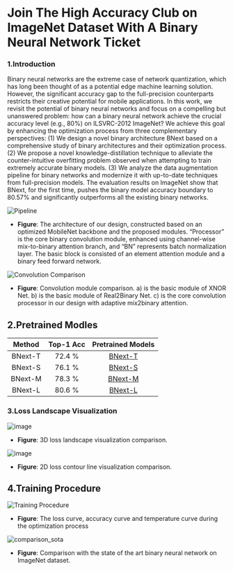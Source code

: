 # Join The High Accuracy Club on ImageNet Dataset With A Binary Neural Network Ticket
### 1.Introduction

Binary neural networks are the extreme case of network quantization, which has long been thought of as a potential edge machine learning solution. However, the significant accuracy gap to the full-precision counterparts restricts their creative potential for mobile applications. In this work, we revisit the potential of binary neural networks and focus on a compelling but unanswered problem: how can a binary neural network achieve the crucial accuracy level (e.g., 80%) on ILSVRC-2012 ImageNet? We achieve this goal by enhancing the optimization process from three complementary perspectives: (1) We design a novel binary architecture BNext based on a comprehensive study of binary architectures and their optimization process. (2) We propose a novel knowledge-distillation technique to alleviate the counter-intuitive overfitting problem observed when attempting to train extremely accurate binary models. (3) We analyze the data augmentation pipeline for binary networks and modernize it with up-to-date techniques from full-precision models. The evaluation results on ImageNet show that BNext, for the first time, pushes the binary model accuracy boundary to 80.57% and significantly outperforms all the existing binary networks.

![Pipeline](https://user-images.githubusercontent.com/24189567/187410143-b9f80b79-e3bf-4516-b90e-6edc2e1e33e8.jpg)
* **Figure**: The architecture of our design, constructed based on an optimized MobileNet backbone and the proposed modules. “Processor” is the core binary convolution module, enhanced using channel-wise mix-to-binary attention branch, and “BN” represents batch normalization layer. The basic block is consisted of an element attention module and a binary feed forward network.

![Convolution Comparison](https://user-images.githubusercontent.com/24189567/204559496-1729c13d-4149-43b5-b674-d0e3df81a72a.jpg)
* **Figure**: Convolution module comparison. a) is the basic module of XNOR Net. b) is the basic module of Real2Binary Net. c) is the core convolution processor in our design with adaptive mix2binary attention.

## 2.Pretrained Modles
|Method | Top-1 Acc| Pretrained Models| 
|:---:    | :---:     | :---:               |
|BNext-T|  72.4 % |  [BNext-T](https://owncloud.hpi.de/s/jKjwDk35vVRPQN0)                  |  
|BNext-S|  76.1 % |  [BNext-S](https://owncloud.hpi.de/s/bHLM7lqfzm58kIW)                  |
|BNext-M|  78.3 % |  [BNext-M](https://owncloud.hpi.de/s/jU5m9v4ADsJKZsa)                  |
|BNext-L|  80.6 % |  [BNext-L](https://owncloud.hpi.de/s/zQHrlxiQ6XbjCbz)                  |

### 3.Loss Landscape Visualization
![image](https://user-images.githubusercontent.com/24189567/188886411-7a478445-913b-41da-8183-7ab25688aca4.png)
* **Figure**: 3D loss landscape visualization comparison.

![image](https://user-images.githubusercontent.com/24189567/188886373-e532b4a5-6863-4d41-8d15-d3a7e98ff6d8.png)
* **Figure**: 2D loss contour line visualization comparison.
 
## 4.Training Procedure
![Training Procedure](https://user-images.githubusercontent.com/24189567/204558527-04de1a26-bfce-4a16-87f9-f781b13988f7.jpg)
* **Figure**: The loss curve, accuracy curve and temperature curve during the optimization process 

![comparison_sota](https://user-images.githubusercontent.com/24189567/204547298-291194f3-ed7d-4b84-9c8b-dc45dfa668da.png)
* **Figure**: Comparison with the state of the art binary neural network on ImageNet dataset.

